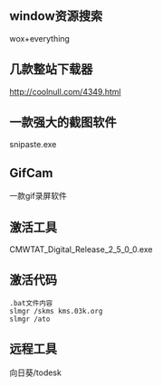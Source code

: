 ## window资源搜索
wox+everything

## 几款整站下载器
http://coolnull.com/4349.html

## 一款强大的截图软件
snipaste.exe

## GifCam
一款gif录屏软件

## 激活工具
CMWTAT_Digital_Release_2_5_0_0.exe

## 激活代码
```
.bat文件内容
slmgr /skms kms.03k.org
slmgr /ato
```
## 远程工具
向日葵/todesk
